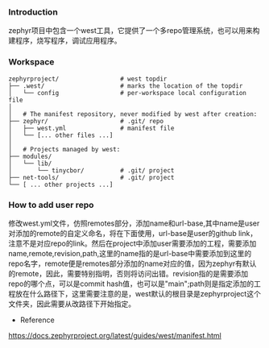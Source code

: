 ### Introduction
zephyr项目中包含一个west工具，它提供了一个多repo管理系统，也可以用来构建程序，烧写程序，调试应用程序。

### Workspace
```
zephyrproject/                 # west topdir
├── .west/                     # marks the location of the topdir
│   └── config                 # per-workspace local configuration file
│
│   # The manifest repository, never modified by west after creation:
├── zephyr/                    # .git/ repo
│   ├── west.yml               # manifest file
│   └── [... other files ...]
│
│   # Projects managed by west:
├── modules/
│   └── lib/
│       └── tinycbor/          # .git/ project
├── net-tools/                 # .git/ project
└── [ ... other projects ...]
```

### How to add user repo
修改west.yml文件，仿照remotes部分，添加name和url-base,其中name是user对添加的remote的自定义命名，将在下面使用，url-base是user的github link，注意不是对应repo的link。然后在project中添加user需要添加的工程，需要添加name,remote,revision,path,这里的name指的是url-base中需要添加到这里的repo名字，remote便是remotes部分添加的name对应的值，因为zephyr有默认的remote，因此，需要特别指明，否则将访问出错。revision指的是需要添加repo的哪个点，可以是commit hash值，也可以是"main";path则是指定添加的工程放在什么路径下，这里需要注意的是，west默认的根目录是zephyrproject这个文件夹，因此需要从改路径下开始指定。

* Reference

https://docs.zephyrproject.org/latest/guides/west/manifest.html
